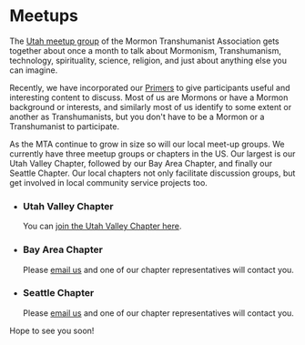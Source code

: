 # Meetups

The [Utah meetup group](https://www.meetup.com/transfigurism-orem/) of the Mormon Transhumanist Association gets together about once a month to talk about Mormonism, Transhumanism, technology, spirituality, science, religion, and just about anything else you can imagine.

Recently, we have incorporated our [Primers](/primers) to give participants useful and interesting content to discuss. Most of us are Mormons or have a Mormon background or interests, and similarly most of us identify to some extent or another as Transhumanists, but you don't have to be a Mormon or a Transhumanist to participate.

As the MTA continue to grow in size so will our local meet-up groups. We currently have three meetup groups or chapters in the US. Our largest is our Utah Valley Chapter, followed by our Bay Area Chapter, and finally our Seattle Chapter. Our local chapters not only facilitate discussion groups, but get involved in local community service projects too.

- ### Utah Valley Chapter
  You can [join the Utah Valley Chapter here](https://www.meetup.com/transfigurism-orem/).

- ### Bay Area Chapter
  Please [email us](mailto://info@transfigurism.org) and one of our chapter representatives will contact you.

- ### Seattle Chapter
  Please [email us](mailto://info@transfigurism.org) and one of our chapter representatives will contact you.

Hope to see you soon!

